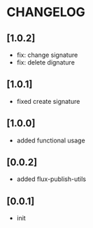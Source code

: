 # CHANGELOG

## [1.0.2]
* fix: change signature
* fix: delete dignature

## [1.0.1]
* fixed create signature

## [1.0.0]
* added functional usage

## [0.0.2]
* added flux-publish-utils

## [0.0.1]
* init